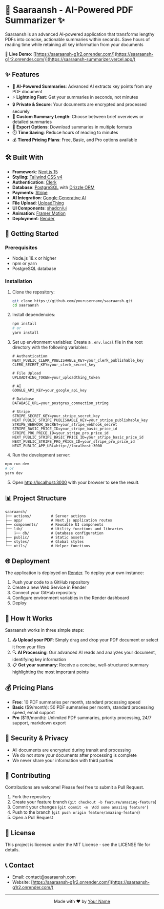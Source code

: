 # 📄 Saaraansh - AI-Powered PDF Summarizer ✨



Saaraansh is an advanced AI-powered application that transforms lengthy PDFs into concise, actionable summaries within seconds. Save hours of reading time while retaining all key information from your documents

🚀 **Live Demo**: [[https://saaraansh-g1r2.onrender.com/](https://saaraansh-g1r2.onrender.com/)](https://saaraansh-summarizer.vercel.app/)

## ✨ Features

- 🤖 **AI-Powered Summaries**: Advanced AI extracts key points from any PDF document
- ⚡ **Lightning Fast**: Get your summaries in seconds, not minutes
- 🔒 **Private & Secure**: Your documents are encrypted and processed securely
- 📏 **Custom Summary Length**: Choose between brief overviews or detailed summaries
- 💾 **Export Options**: Download summaries in multiple formats
- ⏱️ **Time Saving**: Reduce hours of reading to minutes
- 💰 **Tiered Pricing Plans**: Free, Basic, and Pro options available

## 🛠️ Built With

- **Framework**: [Next.js 15](https://nextjs.org/)
- **Styling**: [Tailwind CSS v4](https://tailwindcss.com/)
- **Authentication**: [Clerk](https://clerk.dev/)
- **Database**: [PostgreSQL](https://www.postgresql.org/) with [Drizzle ORM](https://orm.drizzle.team/)
- **Payments**: [Stripe](https://stripe.com/)
- **AI Integration**: [Google Generative AI](https://cloud.google.com/generative-ai)
- **File Upload**: [UploadThing](https://uploadthing.com/)
- **UI Components**: [shadcn/ui](https://ui.shadcn.com/)
- **Animation**: [Framer Motion](https://www.framer.com/motion/)
- **Deployment**: [Render](https://render.com/)

## 🚀 Getting Started

### Prerequisites

- Node.js 18.x or higher
- npm or yarn
- PostgreSQL database

### Installation

1. Clone the repository:
   ```bash
   git clone https://github.com/yourusername/saaraansh.git
   cd saaraansh
   ```

2. Install dependencies:
   ```bash
   npm install
   # or
   yarn install
   ```

3. Set up environment variables:
   Create a `.env.local` file in the root directory with the following variables:
   ```
   # Authentication
   NEXT_PUBLIC_CLERK_PUBLISHABLE_KEY=your_clerk_publishable_key
   CLERK_SECRET_KEY=your_clerk_secret_key
   
   # File Upload
   UPLOADTHING_TOKEN=your_uploadthing_token
   
   # AI
   GOOGLE_API_KEY=your_google_api_key
   
   # Database
   DATABASE_URL=your_postgres_connection_string
   
   # Stripe
   STRIPE_SECRET_KEY=your_stripe_secret_key
   NEXT_PUBLIC_STRIPE_PUBLISHABLE_KEY=your_stripe_publishable_key
   STRIPE_WEBHOOK_SECRET=your_stripe_webhook_secret
   STRIPE_BASIC_PRICE_ID=your_stripe_basic_price_id
   STRIPE_PRO_PRICE_ID=your_stripe_pro_price_id
   NEXT_PUBLIC_STRIPE_BASIC_PRICE_ID=your_stripe_basic_price_id
   NEXT_PUBLIC_STRIPE_PRO_PRICE_ID=your_stripe_pro_price_id
   NEXT_PUBLIC_APP_URL=http://localhost:3000
   ```

4. Run the development server:
```bash
npm run dev
# or
yarn dev
   ```

5. Open [http://localhost:3000](http://localhost:3000) with your browser to see the result.

## 📊 Project Structure

```
saaraansh/
├── actions/         # Server actions
├── app/             # Next.js application routes
├── components/      # Reusable UI components
├── lib/             # Utility functions and libraries
│   ├── db/          # Database configuration
├── public/          # Static assets
├── styles/          # Global styles
└── utils/           # Helper functions
```

## 🌐 Deployment

The application is deployed on [Render](https://render.com/). To deploy your own instance:

1. Push your code to a GitHub repository
2. Create a new Web Service in Render
3. Connect your GitHub repository
4. Configure environment variables in the Render dashboard
5. Deploy

## 📝 How It Works

Saaraansh works in three simple steps:

1. 📤 **Upload your PDF**: Simply drag and drop your PDF document or select it from your files
2. 🔍 **AI Processing**: Our advanced AI reads and analyzes your document, identifying key information
3. 📋 **Get your summary**: Receive a concise, well-structured summary highlighting the most important points

## 💰 Pricing Plans

- **Free**: 10 PDF summaries per month, standard processing speed
- **Basic** ($9/month): 50 PDF summaries per month, standard processing speed, email support
- **Pro** ($19/month): Unlimited PDF summaries, priority processing, 24/7 support, markdown export

## 🔐 Security & Privacy

- All documents are encrypted during transit and processing
- We do not store your documents after processing is complete
- We never share your information with third parties

## 🤝 Contributing

Contributions are welcome! Please feel free to submit a Pull Request.

1. Fork the repository
2. Create your feature branch (`git checkout -b feature/amazing-feature`)
3. Commit your changes (`git commit -m 'Add some amazing feature'`)
4. Push to the branch (`git push origin feature/amazing-feature`)
5. Open a Pull Request

## 📜 License

This project is licensed under the MIT License - see the LICENSE file for details.

## 📞 Contact

- Email: contact@saaraansh.com
- Website: [https://saaraansh-g1r2.onrender.com/](https://saaraansh-g1r2.onrender.com/)

---

<p align="center">Made with ❤️ by <a href="https://github.com/yourusername">Your Name</a></p>
